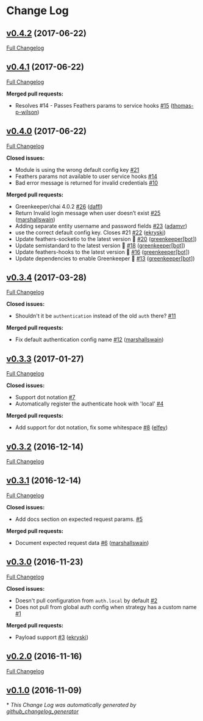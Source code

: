 # Change Log

## [v0.4.2](https://github.com/feathersjs/feathers-authentication-local/tree/v0.4.2) (2017-06-22)
[Full Changelog](https://github.com/feathersjs/feathers-authentication-local/compare/v0.4.1...v0.4.2)

## [v0.4.1](https://github.com/feathersjs/feathers-authentication-local/tree/v0.4.1) (2017-06-22)
[Full Changelog](https://github.com/feathersjs/feathers-authentication-local/compare/v0.4.0...v0.4.1)

**Merged pull requests:**

- Resolves \#14 - Passes Feathers params to service hooks [\#15](https://github.com/feathersjs/feathers-authentication-local/pull/15) ([thomas-p-wilson](https://github.com/thomas-p-wilson))

## [v0.4.0](https://github.com/feathersjs/feathers-authentication-local/tree/v0.4.0) (2017-06-22)
[Full Changelog](https://github.com/feathersjs/feathers-authentication-local/compare/v0.3.4...v0.4.0)

**Closed issues:**

- Module is using the wrong default config key [\#21](https://github.com/feathersjs/feathers-authentication-local/issues/21)
- Feathers params not available to user service hooks [\#14](https://github.com/feathersjs/feathers-authentication-local/issues/14)
- Bad error message is returned for invalid credentials [\#10](https://github.com/feathersjs/feathers-authentication-local/issues/10)

**Merged pull requests:**

- Greenkeeper/chai 4.0.2 [\#26](https://github.com/feathersjs/feathers-authentication-local/pull/26) ([daffl](https://github.com/daffl))
- Return Invalid login message when user doesn’t exist [\#25](https://github.com/feathersjs/feathers-authentication-local/pull/25) ([marshallswain](https://github.com/marshallswain))
- Adding separate entity username and password fields [\#23](https://github.com/feathersjs/feathers-authentication-local/pull/23) ([adamvr](https://github.com/adamvr))
- use the correct default config key. Closes \#21 [\#22](https://github.com/feathersjs/feathers-authentication-local/pull/22) ([ekryski](https://github.com/ekryski))
- Update feathers-socketio to the latest version 🚀 [\#20](https://github.com/feathersjs/feathers-authentication-local/pull/20) ([greenkeeper[bot]](https://github.com/apps/greenkeeper))
- Update semistandard to the latest version 🚀 [\#18](https://github.com/feathersjs/feathers-authentication-local/pull/18) ([greenkeeper[bot]](https://github.com/apps/greenkeeper))
- Update feathers-hooks to the latest version 🚀 [\#16](https://github.com/feathersjs/feathers-authentication-local/pull/16) ([greenkeeper[bot]](https://github.com/apps/greenkeeper))
- Update dependencies to enable Greenkeeper 🌴 [\#13](https://github.com/feathersjs/feathers-authentication-local/pull/13) ([greenkeeper[bot]](https://github.com/apps/greenkeeper))

## [v0.3.4](https://github.com/feathersjs/feathers-authentication-local/tree/v0.3.4) (2017-03-28)
[Full Changelog](https://github.com/feathersjs/feathers-authentication-local/compare/v0.3.3...v0.3.4)

**Closed issues:**

- Shouldn't it be `authentication` instead of the old `auth` there? [\#11](https://github.com/feathersjs/feathers-authentication-local/issues/11)

**Merged pull requests:**

- Fix default authentication config name [\#12](https://github.com/feathersjs/feathers-authentication-local/pull/12) ([marshallswain](https://github.com/marshallswain))

## [v0.3.3](https://github.com/feathersjs/feathers-authentication-local/tree/v0.3.3) (2017-01-27)
[Full Changelog](https://github.com/feathersjs/feathers-authentication-local/compare/v0.3.2...v0.3.3)

**Closed issues:**

- Support dot notation [\#7](https://github.com/feathersjs/feathers-authentication-local/issues/7)
- Automatically register the authenticate hook with 'local' [\#4](https://github.com/feathersjs/feathers-authentication-local/issues/4)

**Merged pull requests:**

- Add support for dot notation, fix some whitespace [\#8](https://github.com/feathersjs/feathers-authentication-local/pull/8) ([elfey](https://github.com/elfey))

## [v0.3.2](https://github.com/feathersjs/feathers-authentication-local/tree/v0.3.2) (2016-12-14)
[Full Changelog](https://github.com/feathersjs/feathers-authentication-local/compare/v0.3.1...v0.3.2)

## [v0.3.1](https://github.com/feathersjs/feathers-authentication-local/tree/v0.3.1) (2016-12-14)
[Full Changelog](https://github.com/feathersjs/feathers-authentication-local/compare/v0.3.0...v0.3.1)

**Closed issues:**

- Add docs section on expected request params. [\#5](https://github.com/feathersjs/feathers-authentication-local/issues/5)

**Merged pull requests:**

- Document expected request data [\#6](https://github.com/feathersjs/feathers-authentication-local/pull/6) ([marshallswain](https://github.com/marshallswain))

## [v0.3.0](https://github.com/feathersjs/feathers-authentication-local/tree/v0.3.0) (2016-11-23)
[Full Changelog](https://github.com/feathersjs/feathers-authentication-local/compare/v0.2.0...v0.3.0)

**Closed issues:**

- Doesn't pull configuration from `auth.local` by default [\#2](https://github.com/feathersjs/feathers-authentication-local/issues/2)
- Does not pull from global auth config when strategy has a custom name [\#1](https://github.com/feathersjs/feathers-authentication-local/issues/1)

**Merged pull requests:**

- Payload support [\#3](https://github.com/feathersjs/feathers-authentication-local/pull/3) ([ekryski](https://github.com/ekryski))

## [v0.2.0](https://github.com/feathersjs/feathers-authentication-local/tree/v0.2.0) (2016-11-16)
[Full Changelog](https://github.com/feathersjs/feathers-authentication-local/compare/v0.1.0...v0.2.0)

## [v0.1.0](https://github.com/feathersjs/feathers-authentication-local/tree/v0.1.0) (2016-11-09)


\* *This Change Log was automatically generated by [github_changelog_generator](https://github.com/skywinder/Github-Changelog-Generator)*